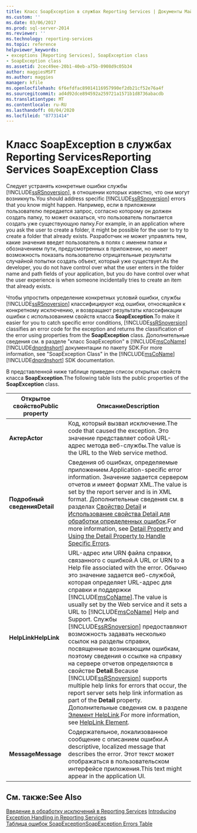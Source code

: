 ```yaml
---
title: Класс SoapException в службах Reporting Services | Документы Майкрософт
ms.custom: ''
ms.date: 03/06/2017
ms.prod: sql-server-2014
ms.reviewer: ''
ms.technology: reporting-services
ms.topic: reference
helpviewer_keywords:
- exceptions [Reporting Services], SoapException class
- SoapException class
ms.assetid: 2cec49ee-20b1-40eb-a75b-0908d9c05b34
author: maggiesMSFT
ms.author: maggies
manager: kfile
ms.openlocfilehash: 6f6efdfac89014116957990ef2db21cf52e76a4f
ms.sourcegitcommit: ad4d92dce894592a259721a1571b1d8736abacdb
ms.translationtype: MT
ms.contentlocale: ru-RU
ms.lasthandoff: 08/04/2020
ms.locfileid: "87731414"
---
```

# <a name="reporting-services-soapexception-class"></a><span data-ttu-id="6d6d9-102">Класс SoapException в службах Reporting Services</span><span class="sxs-lookup"><span data-stu-id="6d6d9-102">Reporting Services SoapException Class</span></span>
  <span data-ttu-id="6d6d9-103">Следует устранять конкретные ошибки службы [!INCLUDE[ssRSnoversion](../../../includes/ssrsnoversion-md.md)], в отношении которых известно, что они могут возникнуть.</span><span class="sxs-lookup"><span data-stu-id="6d6d9-103">You should address specific [!INCLUDE[ssRSnoversion](../../../includes/ssrsnoversion-md.md)] errors that you know might happen.</span></span> <span data-ttu-id="6d6d9-104">Например, если в приложении пользователю передается запрос, согласно которому он должен создать папку, то может оказаться, что пользователь попытается создать уже существующую папку.</span><span class="sxs-lookup"><span data-stu-id="6d6d9-104">For example, in an application where you ask the user to create a folder, it might be possible for the user to try to create a folder that already exists.</span></span> <span data-ttu-id="6d6d9-105">Разработчик не может управлять тем, какие значения введет пользователь в полях с именем папки и обозначением пути, предусмотренных в приложении, но имеет возможность показать пользователю отрицательные результаты случайной попытки создать объект, который уже существует.</span><span class="sxs-lookup"><span data-stu-id="6d6d9-105">As the developer, you do not have control over what the user enters in the folder name and path fields of your application, but you do have control over what the user experience is when someone incidentally tries to create an item that already exists.</span></span>  
  
 <span data-ttu-id="6d6d9-106">Чтобы упростить определение конкретных условий ошибки, службы [!INCLUDE[ssRSnoversion](../../../includes/ssrsnoversion-md.md)] классифицируют код ошибки, относящейся к конкретному исключению, и возвращают результаты классификации ошибки с использованием свойств класса **SoapException**.</span><span class="sxs-lookup"><span data-stu-id="6d6d9-106">To make it easier for you to catch specific error conditions, [!INCLUDE[ssRSnoversion](../../../includes/ssrsnoversion-md.md)] classifies an error code for the exception and returns the classification of the error using properties from the **SoapException** class.</span></span> <span data-ttu-id="6d6d9-107">Дополнительные сведения см. в разделе "класс SoapException" в [!INCLUDE[msCoName](../../../includes/msconame-md.md)] [!INCLUDE[dnprdnshort](../../../includes/dnprdnshort-md.md)] документации по пакету SDK.</span><span class="sxs-lookup"><span data-stu-id="6d6d9-107">For more information, see "SoapException Class" in the [!INCLUDE[msCoName](../../../includes/msconame-md.md)] [!INCLUDE[dnprdnshort](../../../includes/dnprdnshort-md.md)] SDK documentation.</span></span>  
  
 <span data-ttu-id="6d6d9-108">В представленной ниже таблице приведен список открытых свойств класса **SoapException**.</span><span class="sxs-lookup"><span data-stu-id="6d6d9-108">The following table lists the public properties of the **SoapException** class.</span></span>  
  
|<span data-ttu-id="6d6d9-109">Открытое свойство</span><span class="sxs-lookup"><span data-stu-id="6d6d9-109">Public property</span></span>|<span data-ttu-id="6d6d9-110">Описание</span><span class="sxs-lookup"><span data-stu-id="6d6d9-110">Description</span></span>|  
|---------------------|-----------------|  
|<span data-ttu-id="6d6d9-111">**Актер**</span><span class="sxs-lookup"><span data-stu-id="6d6d9-111">**Actor**</span></span>|<span data-ttu-id="6d6d9-112">Код, который вызвал исключение.</span><span class="sxs-lookup"><span data-stu-id="6d6d9-112">The code that caused the exception.</span></span> <span data-ttu-id="6d6d9-113">Это значение представляет собой URL-адрес метода веб-службы.</span><span class="sxs-lookup"><span data-stu-id="6d6d9-113">The value is the URL to the Web service method.</span></span>|  
|<span data-ttu-id="6d6d9-114">**Подробный сведения**</span><span class="sxs-lookup"><span data-stu-id="6d6d9-114">**Detail**</span></span>|<span data-ttu-id="6d6d9-115">Сведения об ошибках, определяемые приложением.</span><span class="sxs-lookup"><span data-stu-id="6d6d9-115">Application-specific error information.</span></span> <span data-ttu-id="6d6d9-116">Значение задается сервером отчетов и имеет формат XML.</span><span class="sxs-lookup"><span data-stu-id="6d6d9-116">The value is set by the report server and is in XML format.</span></span> <span data-ttu-id="6d6d9-117">Дополнительные сведения см. в разделах [Свойство Detail](detail-property.md) и [Использование свойства Detail для обработки определенных ошибок](../best-practices/using-the-detail-property-to-handle-specific-errors.md).</span><span class="sxs-lookup"><span data-stu-id="6d6d9-117">For more information, see [Detail Property](detail-property.md) and [Using the Detail Property to Handle Specific Errors](../best-practices/using-the-detail-property-to-handle-specific-errors.md).</span></span>|  
|<span data-ttu-id="6d6d9-118">**HelpLink**</span><span class="sxs-lookup"><span data-stu-id="6d6d9-118">**HelpLink**</span></span>|<span data-ttu-id="6d6d9-119">URL-адрес или URN файла справки, связанного с ошибкой.</span><span class="sxs-lookup"><span data-stu-id="6d6d9-119">A URL or URN to a Help file associated with the error.</span></span> <span data-ttu-id="6d6d9-120">Обычно это значение задается веб-службой, которая определяет URL-адрес для справки и поддержки [!INCLUDE[msCoName](../../../includes/msconame-md.md)].</span><span class="sxs-lookup"><span data-stu-id="6d6d9-120">The value is usually set by the Web service and it sets a URL to [!INCLUDE[msCoName](../../../includes/msconame-md.md)] Help and Support.</span></span> <span data-ttu-id="6d6d9-121">Службы [!INCLUDE[ssRSnoversion](../../../includes/ssrsnoversion-md.md)] предоставляют возможность задавать несколько ссылок на разделы справки, посвященные возникающим ошибкам, поэтому сведения о ссылке на справку на сервере отчетов определяются в свойстве **Detail**.</span><span class="sxs-lookup"><span data-stu-id="6d6d9-121">Because [!INCLUDE[ssRSnoversion](../../../includes/ssrsnoversion-md.md)] supports multiple help links for errors that occur, the report server sets help link information as part of the **Detail** property.</span></span> <span data-ttu-id="6d6d9-122">Дополнительные сведения см. в разделе [Элемент HelpLink](helplink-element.md).</span><span class="sxs-lookup"><span data-stu-id="6d6d9-122">For more information, see [HelpLink Element](helplink-element.md).</span></span>|  
|<span data-ttu-id="6d6d9-123">**Message**</span><span class="sxs-lookup"><span data-stu-id="6d6d9-123">**Message**</span></span>|<span data-ttu-id="6d6d9-124">Содержательное, локализованное сообщение с описанием ошибки.</span><span class="sxs-lookup"><span data-stu-id="6d6d9-124">A descriptive, localized message that describes the error.</span></span> <span data-ttu-id="6d6d9-125">Этот текст может отображаться в пользовательском интерфейсе приложения.</span><span class="sxs-lookup"><span data-stu-id="6d6d9-125">This text might appear in the application UI.</span></span>|  
  
## <a name="see-also"></a><span data-ttu-id="6d6d9-126">См. также:</span><span class="sxs-lookup"><span data-stu-id="6d6d9-126">See Also</span></span>  
 <span data-ttu-id="6d6d9-127">[Введение в обработку исключений в Reporting Services](../introducing-exception-handling-in-reporting-services.md) </span><span class="sxs-lookup"><span data-stu-id="6d6d9-127">[Introducing Exception Handling in Reporting Services](../introducing-exception-handling-in-reporting-services.md) </span></span>  
 [<span data-ttu-id="6d6d9-128">Таблица ошибок SoapException</span><span class="sxs-lookup"><span data-stu-id="6d6d9-128">SoapException Errors Table</span></span>](soapexception-errors-table.md)  
  
  
